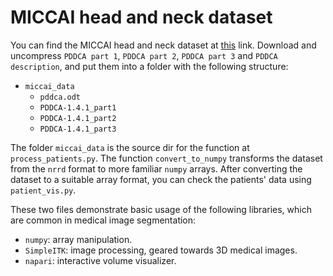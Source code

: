 # MICCAI head and neck dataset

You can find the MICCAI head and neck dataset at [this](https://www.imagenglab.com/newsite/pddca/) link.
Download and uncompress `PDDCA part 1`, `PDDCA part 2`, `PDDCA part 3` and `PDDCA description`, and put them into a folder with the following structure:
- `miccai_data`
  - `pddca.odt` 
  - `PDDCA-1.4.1_part1` 
  - `PDDCA-1.4.1_part2`
  - `PDDCA-1.4.1_part3`
    
The folder `miccai_data` is the source dir for the function at `process_patients.py`.
The function `convert_to_numpy` transforms the dataset from the `nrrd` format to more familiar `numpy` arrays.
After converting the dataset to a suitable array format, you can check the patients' data using `patient_vis.py`.

These two files demonstrate basic usage of the following libraries, which are common in medical image segmentation:
- `numpy`: array manipulation.
- `SimpleITK`: image processing, geared towards 3D medical images.
- `napari`: interactive volume visualizer.